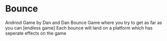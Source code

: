 # Bounce
Andriod Game by Dan and Dan 
Bounce Game where you try to get as far as you can [endless game] 
Each bounce will land on a platform which has seperate effects on the game 

